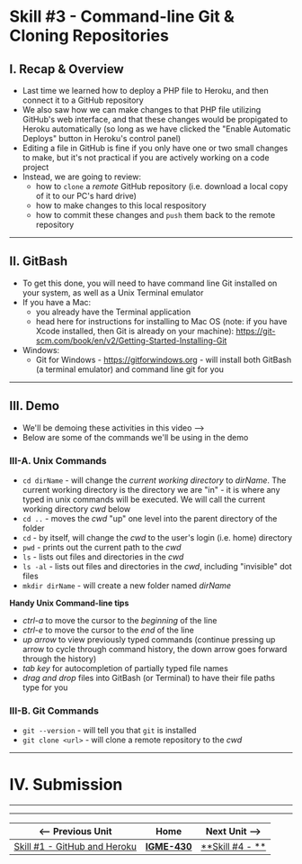 # Skill #3 - Command-line Git & Cloning Repositories

## I. Recap & Overview

- Last time we learned how to deploy a PHP file to Heroku, and then connect it to a GitHub repository
- We also saw how we can make changes to that PHP file utilizing GitHub's web interface, and that these changes would be propigated to Heroku automatically (so long as we have clicked the "Enable Automatic Deploys" button in Heroku's control panel)
- Editing a file in GitHub is fine if you only have one or two small changes to make, but it's not practical if you are actively working on a code project
- Instead, we are going to review:
  - how to `clone` a *remote* GitHub repository (i.e. download a local copy of it to our PC's hard drive)
  - how to make changes to this local respository
  - how to commit these changes and `push` them back to the remote repository

<hr>

## II. GitBash

- To get this done, you will need to have command line Git installed on your system, as well as a Unix Terminal emulator
- If you have a Mac:
  - you already have the Terminal application
  - head here for instructions for installing to Mac OS (note: if you have Xcode installed, then Git is already on your machine): https://git-scm.com/book/en/v2/Getting-Started-Installing-Git
- Windows:
  - Git for Windows - https://gitforwindows.org - will install both GitBash (a terminal emulator) and command line git for you

<hr>

## III. Demo

- We'll be demoing these activities in this video -->
- Below are some of the commands we'll be using in the demo

### III-A. Unix Commands

- `cd dirName` - will change the *current working directory* to *dirName*. The current working directory is the directory we are "in" - it is where any typed in unix commands will be executed. We will call the current working directory *cwd* below
- `cd ..` - moves the *cwd* "up" one level into the parent directory of the folder
- `cd` - by itself, will change the *cwd* to the user's login (i.e. home) directory
- `pwd` - prints out the current path to the *cwd*
- `ls` - lists out files and directories in the *cwd*
- `ls -al` - lists out files and directories in the *cwd*, including "invisible" dot files
- `mkdir dirName` - will create a new folder named *dirName*

**Handy Unix Command-line tips**
- *ctrl-a* to move the cursor to the *beginning* of the line
- *ctrl-e* to move the cursor to the *end* of the line
- *up arrow* to view previously typed commands (continue pressing up arrow to cycle through command history, the down arrow goes forward through the history)
- *tab key* for autocompletion of partially typed file names
- *drag and drop* files into GitBash (or Terminal) to have their file paths type for you

### III-B. Git Commands

- `git --version` - will tell you that `git` is installed
- `git clone <url>` - will clone a remote repository to the  *cwd*


<hr>

# IV. Submission




<hr><hr>

| <-- Previous Unit | Home | Next Unit -->
| --- | --- | --- 
|   [Skill #1 - GitHub and Heroku](2-github-and-heroku.md) |  [**IGME-430**](../) | [**Skill #4 - **]()
